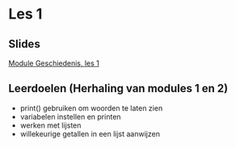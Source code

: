 # Les 1

## Slides

[Module Geschiedenis, les 1](https://slides.com/felienne/pidk-m3-l1a)

## Leerdoelen \(Herhaling van modules 1 en 2\)

* print\(\) gebruiken om woorden te laten zien
* variabelen instellen en printen
* werken met lijsten
* willekeurige getallen in een lijst aanwijzen








